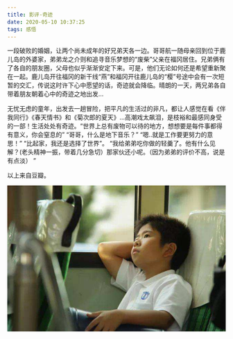 ```yaml
---
title: 影评-奇迹
date: 2020-05-10 10:37:25
tags: 感悟
---
```


一段破败的婚姻，让两个尚未成年的好兄弟天各一边。哥哥航一随母亲回到位于鹿儿岛的外婆家，弟弟龙之介则和追寻音乐梦想的“废柴”父亲在福冈居住。兄弟俩有了各自的朋友圈，父母也似乎渐渐安定下来。可是，他们无论如何还是希望重新聚在一起。鹿儿岛开往福冈的新干线“燕”和福冈开往鹿儿岛的“樱”号途中会有一次短暂的交汇，传说这时许下心中愿望的话，奇迹就会降临。晴朗的一天，两兄弟各自带着朋友朝着心中的奇迹之地出发...

无忧无虑的童年，出发去一趟冒险，把平凡的生活过的非凡，都让人感觉在看《伴我同行》《春天情书》和《菊次郎的夏天》…高潮戏太飙泪，是枝裕和最感同身受的一部！生活处处有奇迹。“世界上总有废物可以待的地方，想想要是每件事都得有意义，你会窒息的”
“哥哥，什么是地下音乐？” “嗯..就是工作要更努力的意思！”
“比起家，我还是选择了世界”。
“我给弟弟吃你做的轻羹了。他有什么见解？(老头精神一振，带着几分急切）那家伙还小呢。（因为弟弟的评价不高，说是有点淡） ”

以上来自豆瓣。

<div align=center>

![](/img/qiji.jpg)

</div>
